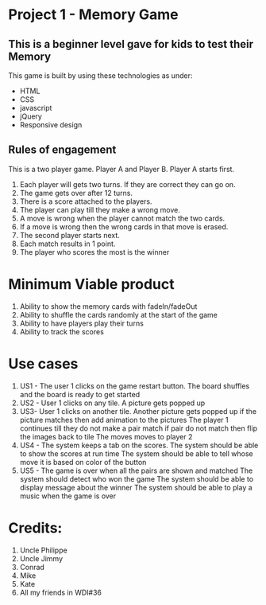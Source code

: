 # Project 1 - Memory Game
## This is a beginner level gave for kids to test their Memory

This game is built by using these technologies as under:
* HTML
* CSS
* javascript
* jQuery
* Responsive design

## Rules of engagement

This is a two player game. Player A and Player B. Player A starts first.

1. Each player will gets two turns. If they are correct they can go on.
3. The game gets over after 12 turns.
4. There is a score attached to the players.
5. The player can play till they make a wrong move.
6. A move is wrong when the player cannot match the two cards.
7. If a move is wrong then the wrong cards in that move is erased.
7. The second player starts next.
9. Each match results in 1 point.
10. The player who scores the most is the winner


# Minimum Viable product
1. Ability to show the memory cards with fadeIn/fadeOut
3. Ability to shuffle the cards randomly at the start of the game
4. Ability to have players play their turns
5. Ability to track the scores

# Use cases

1. US1 - The user 1 clicks on the game restart button.
The board shuffles and the board is ready to get started
2. US2 - User 1 clicks on any tile. A picture gets popped up
3. US3- User 1 clicks on another tile. Another picture gets popped up
if the picture matches then add animation to the pictures
The player 1 continues till they do not make a pair match
if pair do not match then flip the images back to tile
The moves moves to player 2
4. US4 - The system keeps a tab on the scores.
The system should be able to show the scores at run time
The system should be able to tell whose move it is based on color of the button
5. US5 - The game is over when all the pairs are shown and matched
The system should detect who won the game
The system should be able to display message about the winner
The system should be able to play a music when the game is over

# Credits:
1. Uncle Philippe
2. Uncle Jimmy
3. Conrad
4. Mike
5. Kate
6. All my friends in WDI#36
